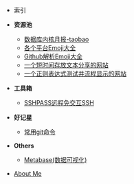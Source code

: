 - 索引

- **资源池**

  - [数据库内核月报-taobao](http://mysql.taobao.org/monthly/)
  - [各个平台Emoji大全](https://emojipedia.org/)
  - [Github解析Emoji大全](https://emoji.svend.cc/)
  - [一个短时间存放文本分享的网站](https://paste.ubuntu.com/)
  - [一个正则表达式测试并流程显示的网站](https://regexper.com/)

- **工具箱**

  - [SSHPASS远程免交互SSH](treasure/docs/SSHPASS.md)

- **好记星**

  - [常用git命令](treasure/docs/常用git命令.md)

- **Others**
  - [Metabase(数据可视化)](treasure/docs/在Docker中玩一下Metabase.md)
  

- [About Me](README.md)


